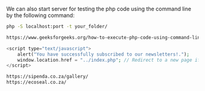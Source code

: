 We can also start server for testing the php code using the command line by the following command:

```bash
php -S localhost:port -t your_folder/

https://www.geeksforgeeks.org/how-to-execute-php-code-using-command-line/
```

<!-- https://www.geeksforgeeks.org/how-to-execute-php-code-using-command-line/ -->

```php
<script type="text/javascript">
    alert("You have successfully subscribed to our newsletters!.");
    window.location.href = "../index.php"; // Redirect to a new page if needed
</script>
```

```bash
https://sipenda.co.za/gallery/
https://ecoseal.co.za/
```